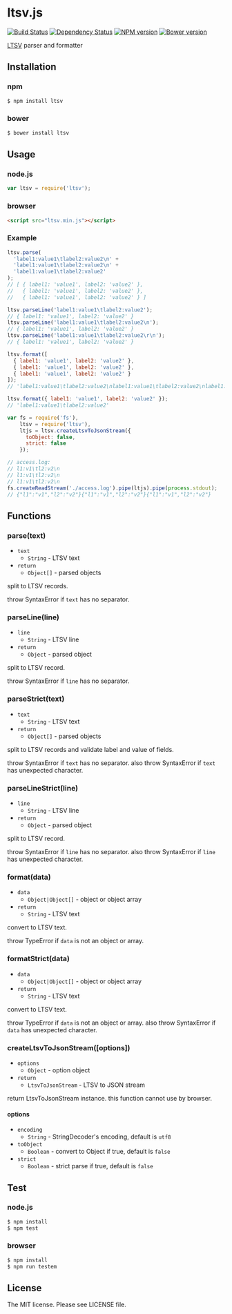 # ltsv.js

[![Build Status](https://travis-ci.org/sasaplus1/ltsv.js.svg)](https://travis-ci.org/sasaplus1/ltsv.js)
[![Dependency Status](https://gemnasium.com/sasaplus1/ltsv.js.svg)](https://gemnasium.com/sasaplus1/ltsv.js)
[![NPM version](https://badge.fury.io/js/ltsv.svg)](http://badge.fury.io/js/ltsv)
[![Bower version](https://badge.fury.io/bo/ltsv.svg)](http://badge.fury.io/bo/ltsv)

[LTSV](http://ltsv.org/) parser and formatter

## Installation

### npm

```sh
$ npm install ltsv
```

### bower

```sh
$ bower install ltsv
```

## Usage

### node.js

```js
var ltsv = require('ltsv');
```

### browser

```html
<script src="ltsv.min.js"></script>
```

### Example

```js
ltsv.parse(
  'label1:value1\tlabel2:value2\n' +
  'label1:value1\tlabel2:value2\n' +
  'label1:value1\tlabel2:value2'
);
// [ { label1: 'value1', label2: 'value2' },
//   { label1: 'value1', label2: 'value2' },
//   { label1: 'value1', label2: 'value2' } ]

ltsv.parseLine('label1:value1\tlabel2:value2');
// { label1: 'value1', label2: 'value2' }
ltsv.parseLine('label1:value1\tlabel2:value2\n');
// { label1: 'value1', label2: 'value2' }
ltsv.parseLine('label1:value1\tlabel2:value2\r\n');
// { label1: 'value1', label2: 'value2' }

ltsv.format([
  { label1: 'value1', label2: 'value2' },
  { label1: 'value1', label2: 'value2' },
  { label1: 'value1', label2: 'value2' }
]);
// 'label1:value1\tlabel2:value2\nlabel1:value1\tlabel2:value2\nlabel1:value1\tlabel2:value2'

ltsv.format({ label1: 'value1', label2: 'value2' });
// 'label1:value1\tlabel2:value2'
```

```js
var fs = require('fs'),
    ltsv = require('ltsv'),
    ltjs = ltsv.createLtsvToJsonStream({
      toObject: false,
      strict: false
    });

// access.log:
// l1:v1\tl2:v2\n
// l1:v1\tl2:v2\n
// l1:v1\tl2:v2\n
fs.createReadStream('./access.log').pipe(ltjs).pipe(process.stdout);
// {"l1":"v1","l2":"v2"}{"l1":"v1","l2":"v2"}{"l1":"v1","l2":"v2"}
```

## Functions

### parse(text)

* `text`
  * `String` - LTSV text
* `return`
  * `Object[]` - parsed objects

split to LTSV records.

throw SyntaxError if `text` has no separator.

### parseLine(line)

* `line`
  * `String` - LTSV line
* `return`
  * `Object` - parsed object

split to LTSV record.

throw SyntaxError if `line` has no separator.

### parseStrict(text)

* `text`
  * `String` - LTSV text
* `return`
  * `Object[]` - parsed objects

split to LTSV records and validate label and value of fields.

throw SyntaxError if `text` has no separator.
also throw SyntaxError if `text` has unexpected character.

### parseLineStrict(line)

* `line`
  * `String` - LTSV line
* `return`
  * `Object` - parsed object

split to LTSV record.

throw SyntaxError if `line` has no separator.
also throw SyntaxError if `line` has unexpected character.

### format(data)

* `data`
  * `Object|Object[]` - object or object array
* `return`
  * `String` - LTSV text

convert to LTSV text.

throw TypeError if `data` is not an object or array.

### formatStrict(data)

* `data`
  * `Object|Object[]` - object or object array
* `return`
  * `String` - LTSV text

convert to LTSV text.

throw TypeError if `data` is not an object or array.
also throw SyntaxError if `data` has unexpected character.

### createLtsvToJsonStream([options])

* `options`
  * `Object` - option object
* `return`
  * `LtsvToJsonStream` - LTSV to JSON stream

return LtsvToJsonStream instance. this function cannot use by browser.

#### options

* `encoding`
  * `String` - StringDecoder's encoding, default is `utf8`
* `toObject`
  * `Boolean` - convert to Object if true, default is `false`
* `strict`
  * `Boolean` - strict parse if true, default is `false`

## Test

### node.js

```sh
$ npm install
$ npm test
```

### browser

```sh
$ npm install
$ npm run testem
```

## License

The MIT license. Please see LICENSE file.
